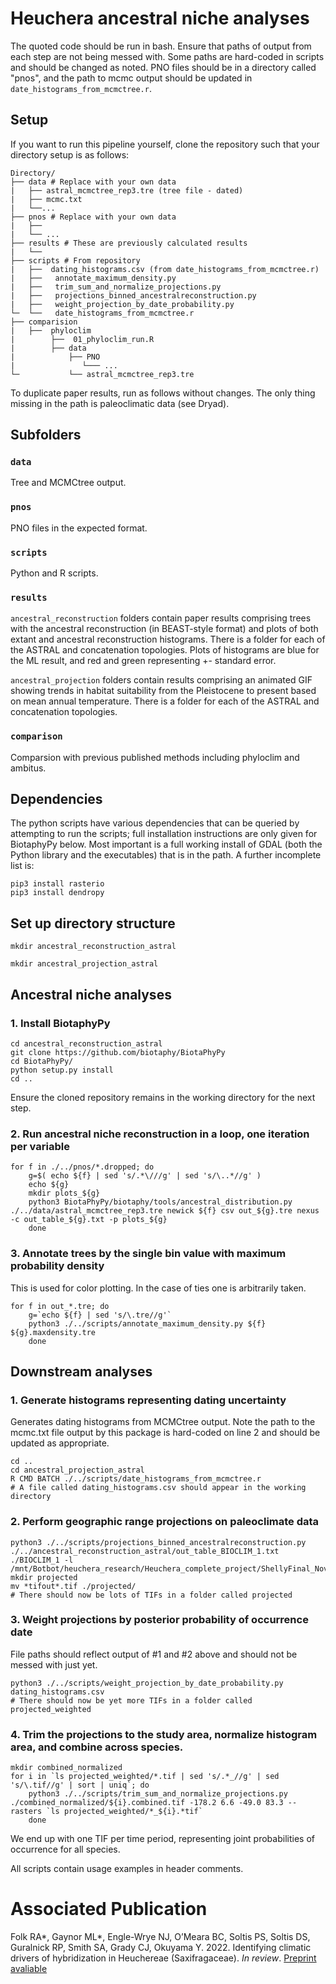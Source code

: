 # Heuchera ancestral niche analyses
The quoted code should be run in bash. Ensure that paths of output from each step are not being messed with. Some paths are hard-coded in scripts and should be changed as noted. PNO files should be in a directory called "pnos", and the path to mcmc output should be updated in `date_histograms_from_mcmctree.r`.

## Setup  
If you want to run this pipeline yourself, clone the repository such that your directory setup is as follows:

```     
Directory/   
├── data # Replace with your own data
|	├── astral_mcmctree_rep3.tre (tree file - dated)
|	├── mcmc.txt    
|	└──...   
├── pnos # Replace with your own data
|	├──
|	└── ...   
├── results # These are previously calculated results
|	└── 
├── scripts # From repository
|	├──  dating_histograms.csv (from date_histograms_from_mcmctree.r)   
|	├──   annotate_maximum_density.py   
|	├──   trim_sum_and_normalize_projections.py   
|	├──   projections_binned_ancestralreconstruction.py   
|	├──   weight_projection_by_date_probability.py   
└─ 	└──   date_histograms_from_mcmctree.r   
├── comparision
|	├──  phyloclim
|	     ├──  01_phyloclim_run.R
|	     ├── data
|	         ├── PNO
|               └─── ... 
└─           └── astral_mcmctree_rep3.tre
```

To duplicate paper results, run as follows without changes. The only thing missing in the path is paleoclimatic data (see Dryad).

## Subfolders
### `data`
Tree and MCMCtree output.

### `pnos`
PNO files in the expected format.

### `scripts`
Python and R scripts.

### `results`
`ancestral_reconstruction` folders contain paper results comprising trees with the ancestral reconstruction (in BEAST-style format) and plots of both extant and ancestral reconstruction histograms. There is a folder for each of the ASTRAL and concatenation topologies. Plots of histograms are blue for the ML result, and red and green representing +- standard error.

`ancestral_projection` folders contain results comprising an animated GIF showing trends in habitat suitability from the Pleistocene to present based on mean annual temperature. There is a folder for each of the ASTRAL and concatenation topologies.

### `comparison`  
Comparsion with previous published methods including phyloclim and ambitus. 

## Dependencies
The python scripts have various dependencies that can be queried by attempting to run the scripts; full installation instructions are only given for BiotaphyPy below. Most important is a full working install of GDAL (both the Python library and the executables) that is in the path. A further incomplete list is:
```
pip3 install rasterio
pip3 install dendropy
```

## Set up directory structure
```
mkdir ancestral_reconstruction_astral

mkdir ancestral_projection_astral
```

## Ancestral niche analyses
### 1. Install BiotaphyPy
```
cd ancestral_reconstruction_astral
git clone https://github.com/biotaphy/BiotaPhyPy
cd BiotaPhyPy/
python setup.py install
cd ..
```
Ensure the cloned repository remains in the working directory for the next step.

### 2. Run ancestral niche reconstruction in a loop, one iteration per variable
```
for f in ./../pnos/*.dropped; do
    g=$( echo ${f} | sed 's/.*\///g' | sed 's/\..*//g' )
    echo ${g}
    mkdir plots_${g}
    python3 BiotaPhyPy/biotaphy/tools/ancestral_distribution.py ./../data/astral_mcmctree_rep3.tre newick ${f} csv out_${g}.tre nexus -c out_table_${g}.txt -p plots_${g}
    done
```

### 3. Annotate trees by the single bin value with maximum probability density
This is used for color plotting. In the case of ties one is arbitrarily taken.
```
for f in out_*.tre; do
    g=`echo ${f} | sed 's/\.tre//g'`
    python3 ./../scripts/annotate_maximum_density.py ${f} ${g}.maxdensity.tre
    done
```


## Downstream analyses
### 1. Generate histograms representing dating uncertainty
Generates dating histograms from MCMCtree output. Note the path to the mcmc.txt file output by this package is hard-coded on line 2 and should be updated as appropriate.
```
cd ..
cd ancestral_projection_astral
R CMD BATCH ./../scripts/date_histograms_from_mcmctree.r 
# A file called dating_histograms.csv should appear in the working directory
```

### 2. Perform geographic range projections on paleoclimate data
```
python3 ./../scripts/projections_binned_ancestralreconstruction.py ./../ancestral_reconstruction_astral/out_table_BIOCLIM_1.txt ./BIOCLIM_1 -l /mnt/Botbot/heuchera_research/Heuchera_complete_project/ShellyFinal_NovemberLayers_2019/bio1_final/*.tif
mkdir projected
mv *tifout*.tif ./projected/
# There should now be lots of TIFs in a folder called projected
```

### 3. Weight projections by posterior probability of occurrence date
File paths should reflect output of #1 and #2 above and should not be messed with just yet.  
```
python3 ./../scripts/weight_projection_by_date_probability.py dating_histograms.csv 
# There should now be yet more TIFs in a folder called projected_weighted
```
   
### 4. Trim the projections to the study area, normalize histogram area, and combine across species.  
```
mkdir combined_normalized
for i in `ls projected_weighted/*.tif | sed 's/.*_//g' | sed 's/\.tif//g' | sort | uniq`; do
    python3 ./../scripts/trim_sum_and_normalize_projections.py ./combined_normalized/${i}.combined.tif -178.2 6.6 -49.0 83.3 --rasters `ls projected_weighted/*_${i}.*tif`
    done
```
We end up with one TIF per time period, representing joint probabilities of occurrence for all species.

All scripts contain usage examples in header comments. 

# Associated Publication 

Folk RA*, Gaynor ML*, Engle-Wrye NJ, O’Meara BC, Soltis PS, Soltis DS, Guralnick RP, Smith SA, Grady CJ, Okuyama Y. 2022. Identifying climatic drivers of hybridization in Heuchereae (Saxifragaceae). *In review*. [Preprint avaliable](https://www.biorxiv.org/content/10.1101/2022.08.24.505154v1)
